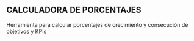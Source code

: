 ## CALCULADORA DE PORCENTAJES
Herramienta para calcular porcentajes de crecimiento y consecución de objetivos y KPIs
